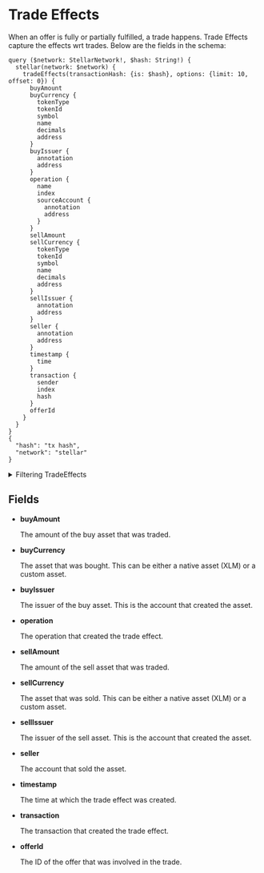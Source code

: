 # Trade Effects

When an offer is fully or partially fulfilled, a trade happens. Trade Effects capture the effects wrt trades. Below are the fields in the schema:

```
query ($network: StellarNetwork!, $hash: String!) {
  stellar(network: $network) {
    tradeEffects(transactionHash: {is: $hash}, options: {limit: 10, offset: 0}) {
      buyAmount
      buyCurrency {
        tokenType
        tokenId
        symbol
        name
        decimals
        address
      }
      buyIssuer {
        annotation
        address
      }
      operation {
        name
        index
        sourceAccount {
          annotation
          address
        }
      }
      sellAmount
      sellCurrency {
        tokenType
        tokenId
        symbol
        name
        decimals
        address
      }
      sellIssuer {
        annotation
        address
      }
      seller {
        annotation
        address
      }
      timestamp {
        time
      }
      transaction {
        sender
        index
        hash
      }
      offerId
    }
  }
}
{
  "hash": "tx hash",
  "network": "stellar"
}

```

<details><summary>Filtering TradeEffects</summary>

- **options**

  This object specifies the options for the query. The following fields are supported:

- **asc** or **desc** - The order in which the results should be returned.
- **limit** - The maximum number of results to return.
- **offset** - The offset from the first result to return.
- **date**

  This object specifies the date range for the query.

- **transactionHash**

  This field specifies the hash of the transaction that created the trade effects.

- **transactionSender**

  This field specifies the account that sent the transaction that created the trade effects.

- **transactionIndex**

  This field specifies the index of the transaction that created the trade effects in the ledger.

- **time**

  This field specifies the time at which the trade effects should be filtered for.

- **sellIssuer**

  This field specifies the issuer of the asset that was sold.

- **seller**

  This field specifies the account that sold the asset.

- **sellCurrencyName**

  This field specifies the name of the asset that was sold.

- **sellAmount**

  This field specifies the amount of the asset that was sold.

- **order**

  This field specifies the order in which the results should be returned. The default is `asc` (ascending).

- **opSourceAccount**

  This field specifies the account that was the source of the operation that created the trade effects.

- **opIndex**

  This field specifies the index of the operation that created the trade effects in the transaction.

- **operation**

  This field specifies the type of operation that created the trade effects.

- **offerId**

  This field specifies the ID of the offer that was involved in the trade.

- **effectIndex**

  This field specifies the index of the trade effect in the ledger.

- **buyIssuer**

  This field specifies the issuer of the asset that was bought.

- **buyCurrencyName**

  This field specifies the name of the asset that was bought.

- **buyAmount**

  This field specifies the amount of the asset that was bought.

- **block**

  This field specifies the block number that the trade effects should be filtered for.

- **any**

  This field specifies a catch-all field (OR logic) that can be used to filter for trade effects that match any of the other fields.

- **address**

  This field specifies the address that the trade effects should be filtered for.

</details>

## Fields

- **buyAmount**

  The amount of the buy asset that was traded.

- **buyCurrency**

  The asset that was bought. This can be either a native asset (XLM) or a custom asset.

- **buyIssuer**

  The issuer of the buy asset. This is the account that created the asset.

- **operation**

  The operation that created the trade effect.

- **sellAmount**

  The amount of the sell asset that was traded.

- **sellCurrency**

  The asset that was sold. This can be either a native asset (XLM) or a custom asset.

- **sellIssuer**

  The issuer of the sell asset. This is the account that created the asset.

- **seller**

  The account that sold the asset.

- **timestamp**

  The time at which the trade effect was created.

- **transaction**

  The transaction that created the trade effect.

- **offerId**

  The ID of the offer that was involved in the trade.

